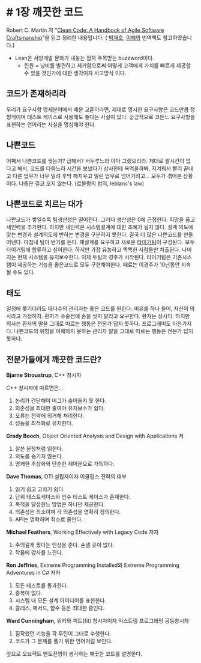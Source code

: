 # \# 1장 깨끗한 코드

Robert C. Martin 저 "[Clean Code: A Handbook of Agile Software Craftsmanship](https://www.amazon.co.uk/Clean-Code-Handbook-Software-Craftsmanship/dp/0132350882/ref=sr_1_1?dchild=1&keywords=clean+code&qid=1590136934&sr=8-1)"을 읽고 정리한 내용입니다. \( [박재호](http://book.naver.com/search/search.nhn?query=%EB%B0%95%EC%9E%AC%ED%98%B8&frameFilterType=1&frameFilterValue=8455), [이해영](http://book.naver.com/search/search.nhn?query=%EC%9D%B4%ED%95%B4%EC%98%81&frameFilterType=1&frameFilterValue=6986) 번역책도 참고하였습니다.\) 

* Lean은 서양개발 문화가 내놓는 점차 주목받는 buzzword이다. 
  * 린원 = 낭비를 발견하고 제거함으로써 어떻게 고객에게 가치를 빠르게 제공할 수 있을 것인가에 대한 생각이자 사고방식    이다.  

## 코드가 존재하리라 

우리가 요구사항 명세분야에서 배운 교휸이라면, 제대로 명시한 요구사항은 코드만큼 정형적이며 테스트 케이스로 사용해도 좋다는 사실이 있다. 궁긍적으로 코든느 요구사항을 표현하는 언어라는 사실을 명심해야 한다.

## 나쁜코드

어째서 나쁜코드를 짯는가? 급해서? 서두루느라 아마 그랬으리라. 제대로 짤시간이 없다고 해서, 코드를 다듬느라 시간을 보냈다가 상사한테 욕먹을까봐, 지겨워서 빨리 끝내고 다른 업무가 너무 밀려 후딱 해치우고 밀린 업무로 넘어가려고... 모두가 겪어본 상황이다. 나중은 결코 오지 않는다. \(르블랑의 법칙, leblanc's law\)

## 나쁜코드로 치르는 대가

나쁜코드가 쌓일수록 팀생산성은 떨어진다. 그러다 생산성은 0에 근접한다. 희망을 품고 새인력을 추가한다. 하지만 새인력은 시스템설계에 대한 조예가 깊지 않다. 설계 의도에 맞는 변경과 설계의도에 반하는 변경을 구분하지 못한다. 결국 더 많은 나쁜코드를 만들어낸다.  마침내 팀이 반기를 든다. 재설계를 요구하고 새로운 [타이거팀](http://www.terms.co.kr/tigerteam.htm)이 구성된다. 모두 타이거팀에 합류하고 싶어한다. 하지만 가장 유능하고 똑똑한 사람들만 차출된다. 나머 지는 현재 시스템을 유지보수한다. 이제 두팀의 경주가 시작된다. 타이거팀은 기존시스템이 제공하는 기능을 좋은코드로 모두 구현해야한다.  때로는 이경주가 10년동안 지속될 수도 있다. 

## 태도 

일정에 쫒기더라도 대다수의 관리자는 좋은 코드를 원한다. 비유를 하나 들어, 자신이 의사라고 가정하자. 환자가 수술전에 손을 씻지 말라고 요구한다. 환자는 상사다. 하지만 의사는 환자의 말을 그대로 따르는 행동은 전문가 답지 못하다. 프로그래머도 마찬가지다. 나쁜코드의 위험을 이해하지 못하는 관리자 말을 그대로 따르는 행동은 전문가 답지 못하다. 

## 전문가들에게 깨끗한 코드란? 

**Bjarne Stroustrup**, C++ 창시자

C++ 창시자에 따르면은...

1. 논리가 간단해야 버그가 숨어들지 못 한다.
2. 의존성을 최대한 줄여야 유지보수가 쉽다. 
3. 오류는 전략에 의거해 처리한다.
4. 성능을 최적화로 유지한다. 

**Grady Booch**, Object Oriented Analysis and Design with Applications 저

1. 잘쓴 문장처럼 읽힌다. 
2. 의도를 숨기지 않는다.
3. 명쾌한 추상화와 단순한 제어문으로 가득하다. 

**Dave Thomas**, OTI 설립자이자 이클립스 전략의 대부 

1. 읽기 쉽고 고치기 쉽다.
2. 단위 테스트케이스와 인수 테스트 케이스가 존재한다.
3. 목적을 달성한느 방법은 하나만 제공한다. 
4. 의존성은 최소이며 각 의존성을 명확히 정의한다. 
5. API는 명확하며 최소로 줄인다. 

**Michael Feathers**, Working Effectively with Legacy Code 저자 

1. 주의깊게 짰다는 인상을 준다. 손댈 곳이 없다. 
2. 작품에 감사를 느낀다. 

**Ron Jeffries**, Extreme Programming Installed와 Extreme Programming Adventures in C\# 저자

1. 모든 테스트를 통과한다. 
2. 중복이 없다. 
3. 시스템 내 모든 설계 아이디어를 표현한다. 
4. 클래스, 메서드, 함수 등은 최대한 줄인다. 

**Ward Cunningham**, 위키와 피트\(fit\) 창시자이자 익스트림 프로그래밍 공동창시자 

1. 짐작했던 기능을 각 루틴이 그대로 수행한다. 
2. 코드가 그 문제를 풀기 위한 언어처럼 보인다. 

앞으로 오브젝트 멘토진영이 생각하는 깨끗한 코드를 설명한다. 

